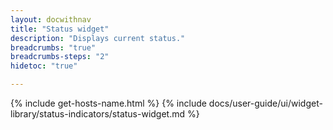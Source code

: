 ```yaml
---
layout: docwithnav
title: "Status widget"
description: "Displays current status."
breadcrumbs: "true"
breadcrumbs-steps: "2"
hidetoc: "true"

---
```

{% include get-hosts-name.html %}
{% include docs/user-guide/ui/widget-library/status-indicators/status-widget.md %}
